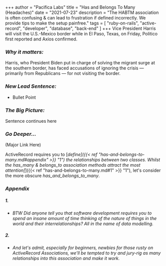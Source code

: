 +++
author = "Pacifica Labs"
title = "Has and Belongs To Many (Headaches)"
date = "2021-07-23"
description = "The HABTM association is often confusing & can lead to frustration if defined incorrectly. We provide tips to make the setup painfree."
tags = [
    "ruby-on-rails",
    "active-record",
    "developer",
    "database",
    "back-end"
]
+++
Vice President Harris will visit the U.S.-Mexico border while in El Paso, Texas, on Friday, Politico first reported and Axios confirmed.


### ***Why it matters:***

Harris, who President Biden put in charge of solving the migrant surge at the southern border, has faced accusations of ignoring the crisis — primarily from Republicans — for not visiting the border.

### ***New Lead Sentence:***
- Bullet Point


### ***The Big Picture:***
Sentence continues here

### ***Go Deeper...*** 
(Major Link Here)



ActiveRecord requires you to [*define]({{< ref "has-and-belongs-to-many.md#appendix" >}} "1") the relationships between two classes.
Whilst the *has_many* & *belongs_to* association methods attract the most attention[*]({{< ref "has-and-belongs-to-many.md#1" >}} "1"), let's consider the more obscure *has_and_belongs_to_many*.

### ***Appendix***
##### 1.
- 	*BTW Did anyone tell you that software development requires you to spend an insane amount of time thinking of the nature of things in the world and their interrelationships? All in the name of data modelling.*


   
##### 2.
-	*And let's admit, especially for beginners, newbies for those rusty on ActiveRecord Associations, we'll be tempted to try and jury-rig as many relationships into this association and make it work.* 

 
 




